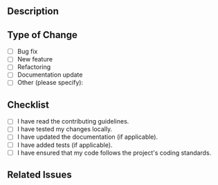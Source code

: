## Description

<!-- Please include a summary of the changes and the related issue. -->

## Type of Change

- [ ] Bug fix
- [ ] New feature
- [ ] Refactoring
- [ ] Documentation update
- [ ] Other (please specify):

## Checklist

- [ ] I have read the contributing guidelines.
- [ ] I have tested my changes locally.
- [ ] I have updated the documentation (if applicable).
- [ ] I have added tests (if applicable).
- [ ] I have ensured that my code follows the project's coding standards.

## Related Issues

<!-- List any related issues here. -->
